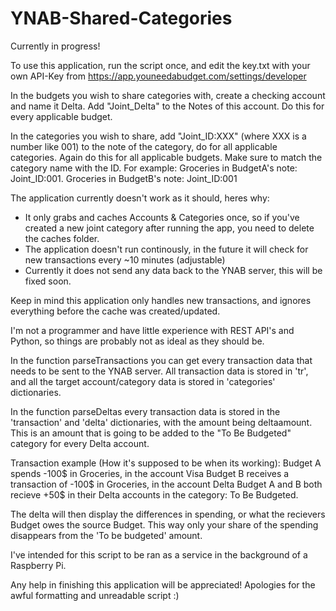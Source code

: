 # YNAB-Shared-Categories
Currently in progress!

To use this application, run the script once, and edit the key.txt with your own API-Key from https://app.youneedabudget.com/settings/developer

In the budgets you wish to share categories with, create a checking account and name it Delta. 
Add "Joint_Delta" to the Notes of this account. Do this for every applicable budget.

In the categories you wish to share, add "Joint_ID:XXX" (where XXX is a number like 001) to the note of the category,
do for all applicable categories. Again do this for all applicable budgets.
Make sure to match the category name with the ID. For example: 
Groceries in BudgetA's note: Joint_ID:001. 
Groceries in BudgetB's note: Joint_ID:001

The application currently doesn't work as it should, heres why:
 - It only grabs and caches Accounts & Categories once, so if you've created a new joint category after running the app, 
 you need to delete the caches folder.
 - The application doesn't run continously, in the future it will check for new transactions every ~10 minutes (adjustable)
 - Currently it does not send any data back to the YNAB server, this will be fixed soon.

Keep in mind this application only handles new transactions, and ignores everything before the cache was created/updated.
 
I'm not a programmer and have little experience with REST API's and Python, so things are probably not as ideal as they should be.
 
In the function parseTransactions you can get every transaction data that needs to be sent to the YNAB server. All transaction data is stored in
'tr', and all the target account/category data is stored in 'categories' dictionaries.
 
In the function parseDeltas every transaction data is stored in the 'transaction' and 'delta' dictionaries, with the amount being deltaamount.
This is an amount that is going to be added to the "To Be Budgeted" category for every Delta account.

Transaction example (How it's supposed to be when its working): 
Budget A spends -100$ in Groceries, in the account Visa
Budget B receives a transaction of -100$ in Groceries, in the account Delta
Budget A and B both recieve +50$ in their Delta accounts in the category: To Be Budgeted.

The delta will then display the differences in spending, or what the recievers Budget owes the source Budget.
This way only your share of the spending disappears from the 'To be budgeted' amount.

I've intended for this script to be ran as a service in the background of a Raspberry Pi.

Any help in finishing this application will be appreciated!
Apologies for the awful formatting and unreadable script :)
